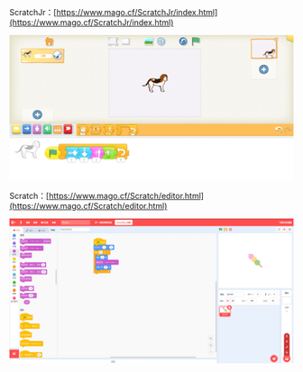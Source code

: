 ScratchJr：[https://www.mago.cf/ScratchJr/index.html](https://www.mago.cf/ScratchJr/index.html)

[![2022-08-30 03-49-24 的螢幕擷圖.png](https://raw.githubusercontent.com/President-of-China/President-of-China.github.io/main/2022-08-30%2003-49-24%20%E7%9A%84%E8%9E%A2%E5%B9%95%E6%93%B7%E5%9C%96.png)](https://www.mago.cf/ScratchJr/index.html)


Scratch：[https://www.mago.cf/Scratch/editor.html](https://www.mago.cf/Scratch/editor.html)


[![2022-08-30 04-10-02 的螢幕擷圖.png](https://github.com/President-of-China/President-of-China.github.io/blob/main/2022-08-30%2004-10-02%20%E7%9A%84%E8%9E%A2%E5%B9%95%E6%93%B7%E5%9C%96.png?raw=true)](https://www.mago.cf/Scratch/editor.html)
